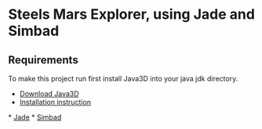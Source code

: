 Steels Mars Explorer, using Jade and Simbad
=============

Requirements
-------------
To make this project run first install Java3D into your java jdk directory.

* <a href="https://java3d.java.net/binary-builds.html">Download Java3D</a>
* <a href="http://download.java.net/media/java3d/builds/release/1.5.1/README-download">Installation instruction</a>


<p>
<p>
* <a href="http://jade.tilab.com/">Jade</a>
* <a href="http://simbad.sourceforge.net/">Simbad</a>